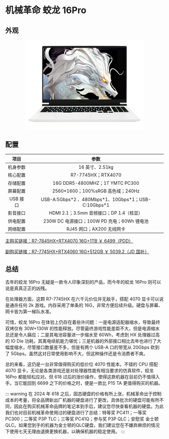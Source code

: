# 机械革命 蛟龙 16Pro

## 外观

<div style="margin: 0 auto; text-align: center; width: 75%"><img src="./assets/蛟龙16pro.png" /></div>

## 配置

|   项目   |                          参数                           |
| :------: | :-----------------------------------------------------: |
| 机身参数 |                     16 英寸、2.51kg                     |
| 核心配置 |                   R7-7745HX；RTX4070                    |
| 存储配置 |             16G DDR5-4800MHZ；1T YMTC PC300             |
| 屏幕配置 |           2560\*1600；100%sRGB 高色域；240Hz            |
| USB 接口 | USB-A:5Gbps\*2 、480Mbps\*1、10Gbps\*1；USB-C:10Gbps\*1 |
| 影音接口 |        HDMI 2.1；3.5mm 音频接口；DP 1.4（核显）         |
| 供电配置 |       230W DC 电源接口；100W PD 充电；60Wh 锂电池       |
| 网络配置 |                RJ45 网口；AX200 无线网卡                |

[主购买链接：R7-7845HX+RTX4070 16G+1TB ￥ 6499（PDD）](https://mobile.yangkeduo.com/goods2.html?ps=jTN7tv2r0y)

[副购买链接：R7-7745HX+RTX4060 16G+512GB ￥ 5039.2（JD 国补）](https://3.cn/2b-29TS6)

## 总结

去年的蛟龙 16Pro 无疑是一款令人印象深刻的产品，而今年的蛟龙 16Pro 则可以说是真真正正的凶残。

在处理器方面，这颗 R7-7745HX 在六千元价位并无敌手，搭配 4070 显卡可以说是通杀任何 2k 游戏。内存采用了单条的 16G，非常方便后续升级。硬盘与屏幕、网卡皆为第一梯队水准。

可惜，蛟龙 16Pro 在体验上仍存在着些许问题：一是电源适配器缩水，导致最终双烤仅有 30W+130W 的性能释放。尽管最终游戏性能差距不大，但是电源缩水总还是令人膈应；二是其电池容量进一步缩水至 60Wh，考虑到 HX 处理器过高的 IO Die 功耗，其离电续航能力堪忧；三是机器的外部接口相比去年也进行了大幅度缩水，尽管接口数量差不多，但是有两个 USB-A 口的带宽从 20Gbps 砍到了 5Gbps。虽然这对日常使用影响不大，但这种操作还是令消费者不爽。

总的来看，这仍是一台非常值得购买的低价位 4070 性能本。不错的 CPU 搭配 4070 显卡，无论是各类游戏还是对处理器性能有相当要求的仿真软件，蛟龙 16Pro 都能轻松应对。但 618 过后的涨价操作，使得这款机器在目前仍不值得入手。当它能回到 6699 之下的价格之时，便是一款比 P15 TA 更值得购买的机器。

::: warning
在 2024 年 618 之后，固态硬盘的价格有所上涨，机械革命出于控制成本的考量，将全品牌新出厂机器的硬盘进行了更改，具体批次的硬盘可能有所不同，因此在购买机械革命品牌的笔记本到手后，建议您尽快查看机器的硬盘。为此我们也对目前机械革命使用过的硬盘进行了总结：特等奖 PC411；一等奖 PC300；二等奖 P3P TLC；三等奖 PC41Q；参与奖 P3P QLC；安慰奖 金士顿 QLC。如果您到手的机器为金士顿的QLC硬盘，我们建议您在不嫌弃麻烦的情况下使用七天无理由退换更换机器，以确保机器的稳定使用。
:::
